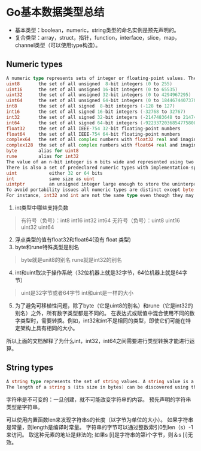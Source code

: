 # Go基本数据类型总结

- 基本类型：boolean，numeric，string类型的命名实例是预先声明的。
- 复合类型：array，struct，指针，function，interface，slice，map，channel类型（可以使用type构造）。

## Numeric types

```go
A numeric type represents sets of integer or floating-point values. The predeclared architecture-independent numeric types are:
uint8       the set of all unsigned  8-bit integers (0 to 255)
uint16      the set of all unsigned 16-bit integers (0 to 65535)
uint32      the set of all unsigned 32-bit integers (0 to 4294967295)
uint64      the set of all unsigned 64-bit integers (0 to 18446744073709551615)
int8        the set of all signed  8-bit integers (-128 to 127)
int16       the set of all signed 16-bit integers (-32768 to 32767)
int32       the set of all signed 32-bit integers (-2147483648 to 2147483647)
int64       the set of all signed 64-bit integers (-9223372036854775808 to 9223372036854775807)
float32     the set of all IEEE-754 32-bit floating-point numbers
float64     the set of all IEEE-754 64-bit floating-point numbers
complex64   the set of all complex numbers with float32 real and imaginary parts
complex128  the set of all complex numbers with float64 real and imaginary parts
byte        alias for uint8
rune        alias for int32
The value of an n-bit integer is n bits wide and represented using two's complement arithmetic.
There is also a set of predeclared numeric types with implementation-specific sizes:
uint            either 32 or 64 bits
int             same size as uint
uintptr         an unsigned integer large enough to store the uninterpreted bits of a pointer value
To avoid portability issues all numeric types are distinct except byte, which is an alias for uint8, and rune, which is an alias for int32. Conversions are required when different numeric types are mixed in an expression or assignment.
For instance, int32 and int are not the same type even though they may have the same size on a particular architecture.
```

1. int类型中哪些支持负数
> 有符号（负号）：int8 int16 int32 int64
> 无符号（负号）：uint8 uint16 uint32 uint64
2. 浮点类型的值有float32和float64(没有 float 类型)
3. byte和rune特殊类型是别名
> byte就是unit8的别名
> rune就是int32的别名
4. int和uint取决于操作系统（32位机器上就是32字节，64位机器上就是64字节）
> uint是32字节或者64字节
> int和uint是一样的大小
5. 为了避免可移植性问题，除了byte（它是uint8的别名）和rune（它是int32的别名）之外，所有数字类型都是不同的。 在表达式或赋值中混合使用不同的数字类型时，需要转换。例如，int32和int不是相同的类型，即使它们可能在特定架构上具有相同的大小。

所以上面的文档解释了为什么int，int32，int64之间需要进行类型转换才能进行运算。

## String types
```go
A string type represents the set of string values. A string value is a (possibly empty) sequence of bytes. Strings are immutable: once created, it is impossible to change the contents of a string. The predeclared string type is string.
The length of a string s (its size in bytes) can be discovered using the built-in function len. The length is a compile-time constant if the string is a constant. A string's bytes can be accessed by integer indices 0 through len(s)-1. It is illegal to take the address of such an element; if s[i] is the i'th byte of a string, &s[i] is invalid.
```
字符串是不可变的：一旦创建，就不可能改变字符串的内容。 预先声明的字符串类型是字符串。

可以使用内置函数len来发现字符串s的长度（以字节为单位的大小）。 如果字符串是常量，则length是编译时常量。 字符串的字节可以通过整数索引0到len（s）-1来访问。 取这种元素的地址是非法的; 如果s [i]是字符串的第i个字节，则＆s [i]无效。



